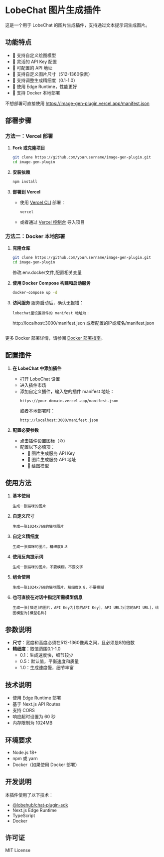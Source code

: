# LobeChat 图片生成插件

这是一个用于 LobeChat 的图片生成插件，支持通过文本提示词生成图片。

## 功能特点

- 🎨 支持自定义绘图模型
- 🔑 灵活的 API Key 配置
- 🔗 可配置的 API 地址
- 📏 支持自定义图片尺寸（512-1360像素）
- 🎯 支持调整生成精细度（0.1-1.0）
- 🚀 使用 Edge Runtime，性能更好
- 🐳 支持 Docker 本地部署

不想部署可直接使用 https://image-gen-plugin.vercel.app/manifest.json 

## 部署步骤

### 方法一：Vercel 部署

1. **Fork 或克隆项目**
   ```bash
   git clone https://github.com/yourusername/image-gen-plugin.git
   cd image-gen-plugin
   ```

2. **安装依赖**
   ```bash
   npm install
   ```

3. **部署到 Vercel**
   - 使用 [Vercel CLI](https://vercel.com/cli) 部署：
     ```bash
     vercel
     ```
   - 或者通过 [Vercel 控制台](https://vercel.com/new) 导入项目

### 方法二：Docker 本地部署

1. **克隆仓库**
   ```bash
   git clone https://github.com/yourusername/image-gen-plugin.git
   cd image-gen-plugin
   ```
   修改.env.docker文件,配置相关变量

2. **使用 Docker Compose 构建和启动服务**
   ```bash
   docker-compose up -d
   ```

3. **访问服务**
   服务启动后，确认无报错：
   ```
   lobechat里设置插件的 manifest 地址为：
   ```
   http://localhost:3000/manifest.json 或者配置的IP或域名/manifest.json
   ```

更多 Docker 部署详情，请参阅 [Docker 部署指南](README.docker.md)。

## 配置插件

1. **在 LobeChat 中添加插件**
   - 打开 LobeChat 设置
   - 进入插件市场
   - 添加自定义插件，输入您的插件 manifest 地址：
     ```
     https://your-domain.vercel.app/manifest.json
     ```
     或者本地部署时：
     ```
     http://localhost:3000/manifest.json
     ```

2. **配置必要参数**
   - 点击插件设置图标（⚙️）
   - 配置以下必填项：
     - 🔑 图片生成服务 API Key
     - 🔗 图片生成服务 API 地址
     - 🎨 绘图模型

## 使用方法

1. **基本使用**
   ```
   生成一张猫咪的图片
   ```

2. **自定义尺寸**
   ```
   生成一张1024x768的猫咪图片
   ```

3. **自定义精细度**
   ```
   生成一张猫咪的图片，精细度0.8
   ```

4. **使用反向提示词**
   ```
   生成一张猫咪的图片，不要模糊，不要文字
   ```

5. **组合使用**
   ```
   生成一张1024x768的猫咪图片，精细度0.8，不要模糊
   ```

6. **也可直接在对话中指定所需模型信息**
   ```
   生成一张[描述]的图片，API Key为[您的API Key]，API URL为[您的API URL]，绘图模型为[模型名称]
   ```

## 参数说明

- **尺寸**：宽度和高度必须在512-1360像素之间，且必须是8的倍数
- **精细度**：取值范围0.1-1.0
  - 0.1：生成速度快，细节较少
  - 0.5：默认值，平衡速度和质量
  - 1.0：生成速度慢，细节丰富

## 技术说明

- 使用 Edge Runtime 部署
- 基于 Next.js API Routes
- 支持 CORS
- 响应超时设置为 60 秒
- 内存限制为 1024MB

## 环境要求

- Node.js 18+
- npm 或 yarn
- Docker（如果使用 Docker 部署）

## 开发说明

本插件使用了以下技术：
- [@lobehub/chat-plugin-sdk](https://github.com/lobehub/chat-plugin-sdk)
- Next.js Edge Runtime
- TypeScript
- Docker

## 许可证

MIT License 